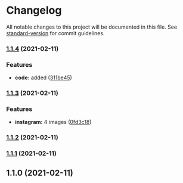 # Changelog

All notable changes to this project will be documented in this file. See [standard-version](https://github.com/conventional-changelog/standard-version) for commit guidelines.

### [1.1.4](https://github.com-eunchurn///compare/v1.1.3...v1.1.4) (2021-02-11)


### Features

* **code:** added ([311be45](https://github.com-eunchurn///commit/311be45d1dcf283bc3fe14ce3243ce640c11d44b))

### [1.1.3](https://github.com-eunchurn///compare/v1.1.2...v1.1.3) (2021-02-11)


### Features

* **instagram:** 4 images ([0fd3c18](https://github.com-eunchurn///commit/0fd3c18767c5df05682ec40572486315a9897f95))

### [1.1.2](https://github.com-eunchurn///compare/v1.1.1...v1.1.2) (2021-02-11)

### [1.1.1](https://github.com-eunchurn///compare/v1.1.0...v1.1.1) (2021-02-11)

## 1.1.0 (2021-02-11)
